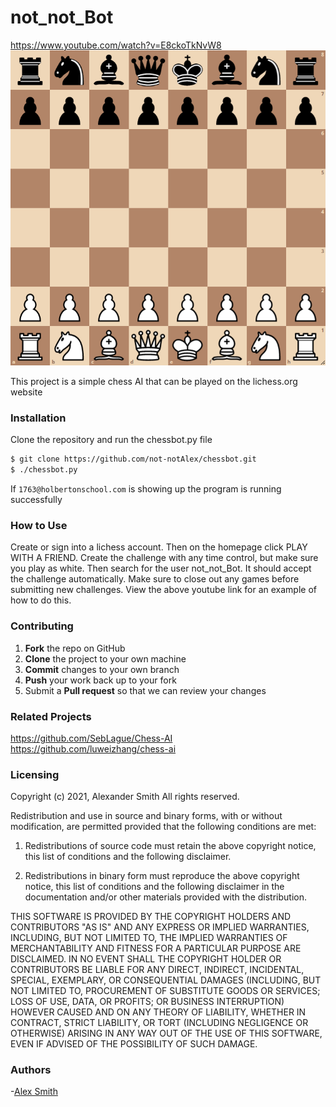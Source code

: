 # not_not_Bot
https://www.youtube.com/watch?v=E8ckoTkNvW8
![chess board on lichess](simple.png "Board")


This project is a simple chess AI that can be played on the lichess.org website

### Installation

Clone the repository and run the chessbot.py file

```sh
$ git clone https://github.com/not-notAlex/chessbot.git
$ ./chessbot.py
```
If ```1763@holbertonschool.com``` is showing up the program is running successfully

### How to Use
      
Create or sign into a lichess account. Then on the homepage click PLAY WITH A FRIEND. Create the challenge with any time control, but make sure you play as white. Then search for the user not_not_Bot. It should accept the challenge automatically. Make sure to close out any games before submitting new challenges. View the above youtube link for an example of how to do this.

### Contributing

 1. **Fork** the repo on GitHub
 2. **Clone** the project to your own machine
 3. **Commit** changes to your own branch
 4. **Push** your work back up to your fork
 5. Submit a **Pull request** so that we can review your changes

### Related Projects

https://github.com/SebLague/Chess-AI
https://github.com/luweizhang/chess-ai

### Licensing

Copyright (c) 2021, Alexander Smith
All rights reserved.

Redistribution and use in source and binary forms, with or without
modification, are permitted provided that the following conditions are met:

1. Redistributions of source code must retain the above copyright notice, this
   list of conditions and the following disclaimer.

2. Redistributions in binary form must reproduce the above copyright notice,
   this list of conditions and the following disclaimer in the documentation
   and/or other materials provided with the distribution.

THIS SOFTWARE IS PROVIDED BY THE COPYRIGHT HOLDERS AND CONTRIBUTORS "AS IS"
AND ANY EXPRESS OR IMPLIED WARRANTIES, INCLUDING, BUT NOT LIMITED TO, THE
IMPLIED WARRANTIES OF MERCHANTABILITY AND FITNESS FOR A PARTICULAR PURPOSE ARE
DISCLAIMED. IN NO EVENT SHALL THE COPYRIGHT HOLDER OR CONTRIBUTORS BE LIABLE
FOR ANY DIRECT, INDIRECT, INCIDENTAL, SPECIAL, EXEMPLARY, OR CONSEQUENTIAL
DAMAGES (INCLUDING, BUT NOT LIMITED TO, PROCUREMENT OF SUBSTITUTE GOODS OR
SERVICES; LOSS OF USE, DATA, OR PROFITS; OR BUSINESS INTERRUPTION) HOWEVER
CAUSED AND ON ANY THEORY OF LIABILITY, WHETHER IN CONTRACT, STRICT LIABILITY,
OR TORT (INCLUDING NEGLIGENCE OR OTHERWISE) ARISING IN ANY WAY OUT OF THE USE
OF THIS SOFTWARE, EVEN IF ADVISED OF THE POSSIBILITY OF SUCH DAMAGE.

### Authors

-[Alex Smith]


[Alex Smith]: <https://github.com/not-notAlex>
